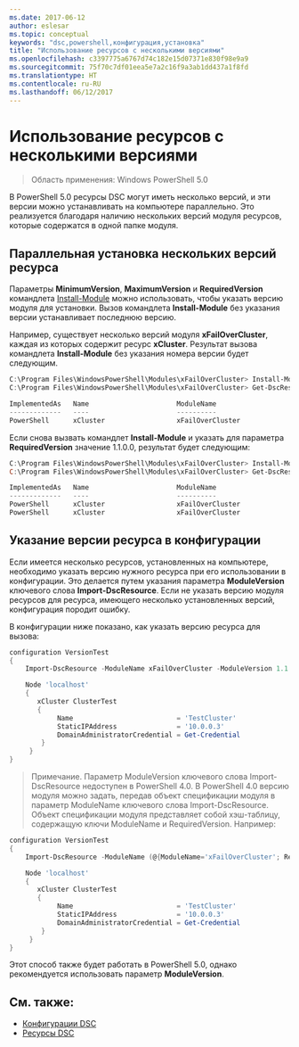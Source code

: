 ```yaml
---
ms.date: 2017-06-12
author: eslesar
ms.topic: conceptual
keywords: "dsc,powershell,конфигурация,установка"
title: "Использование ресурсов с несколькими версиями"
ms.openlocfilehash: c3397775a6767d74c182e15d07371e830f98e9a9
ms.sourcegitcommit: 75f70c7df01eea5e7a2c16f9a3ab1dd437a1f8fd
ms.translationtype: HT
ms.contentlocale: ru-RU
ms.lasthandoff: 06/12/2017
---
```

<a id="using-resources-with-multiple-versions" class="xliff"></a>
# Использование ресурсов с несколькими версиями

> Область применения: Windows PowerShell 5.0

В PowerShell 5.0 ресурсы DSC могут иметь несколько версий, и эти версии можно устанавливать на компьютере параллельно. Это реализуется благодаря наличию нескольких версий модуля ресурсов, которые содержатся в одной папке модуля.

<a id="installing-multiple-resource-versions-side-by-side" class="xliff"></a>
## Параллельная установка нескольких версий ресурса

Параметры **MinimumVersion**, **MaximumVersion** и **RequiredVersion** командлета [Install-Module](https://technet.microsoft.com/en-us/library/dn807162.aspx) можно использовать, чтобы указать версию модуля для установки. Вызов командлета **Install-Module** без указания версии устанавливает последнюю версию.

Например, существует несколько версий модуля **xFailOverCluster**, каждая из которых содержит ресурс **xCluster**. Результат вызова командлета **Install-Module** без указания номера версии будет следующим.

```powershell
C:\Program Files\WindowsPowerShell\Modules\xFailOverCluster> Install-Module xFailOverCluster
C:\Program Files\WindowsPowerShell\Modules\xFailOverCluster> Get-DscResource xCluster

ImplementedAs   Name                      ModuleName                     Version    Properties
-------------   ----                      ----------                     -------    ----------
PowerShell      xCluster                  xFailOverCluster               1.2.0.0    {DomainAdministratorCredential, ...
```

Если снова вызвать командлет **Install-Module** и указать для параметра **RequiredVersion** значение 1.1.0.0, результат будет следующим:

```powershell
C:\Program Files\WindowsPowerShell\Modules\xFailOverCluster> Install-Module xFailOverCluster -RequiredVersion 1.1
C:\Program Files\WindowsPowerShell\Modules\xFailOverCluster> Get-DscResource xCluster

ImplementedAs   Name                      ModuleName                     Version    Properties
-------------   ----                      ----------                     -------    ----------
PowerShell      xCluster                  xFailOverCluster               1.1        {DomainAdministratorCredential, Name, ...
PowerShell      xCluster                  xFailOverCluster               1.2.0.0    {DomainAdministratorCredential, Name, ...
```

<a id="specifying-a-resource-version-in-a-configuration" class="xliff"></a>
## Указание версии ресурса в конфигурации

Если имеется несколько ресурсов, установленных на компьютере, необходимо указать версию нужного ресурса при его использовании в конфигурации. Это делается путем указания параметра **ModuleVersion** ключевого слова **Import-DscResource**. Если не указать версию модуля ресурсов для ресурса, имеющего несколько установленных версий, конфигурация породит ошибку.

В конфигурации ниже показано, как указать версию ресурса для вызова:

```powershell
configuration VersionTest
{
    Import-DscResource -ModuleName xFailOverCluster -ModuleVersion 1.1

    Node 'localhost'
    {
       xCluster ClusterTest
       {
            Name                          = 'TestCluster'
            StaticIPAddress               = '10.0.0.3'
            DomainAdministratorCredential = Get-Credential
        }
     }
}     
```

>Примечание. Параметр ModuleVersion ключевого слова Import-DscResource недоступен в PowerShell 4.0. В PowerShell 4.0 версию модуля можно задать, передав объект спецификации модуля в параметр ModuleName ключевого слова Import-DscResource. Объект спецификации модуля представляет собой хэш-таблицу, содержащую ключи ModuleName и RequiredVersion. Например:

```powershell
configuration VersionTest
{
    Import-DscResource -ModuleName (@{ModuleName='xFailOverCluster'; RequiredVersion='1.1'} )

    Node 'localhost'
    {
       xCluster ClusterTest
       {
            Name                          = 'TestCluster'
            StaticIPAddress               = '10.0.0.3'
            DomainAdministratorCredential = Get-Credential
        }
     }
}     
```

Этот способ также будет работать в PowerShell 5.0, однако рекомендуется использовать параметр **ModuleVersion**.

<a id="see-also" class="xliff"></a>
## См. также:
* [Конфигурации DSC](configurations.md)
* [Ресурсы DSC](resources.md)

